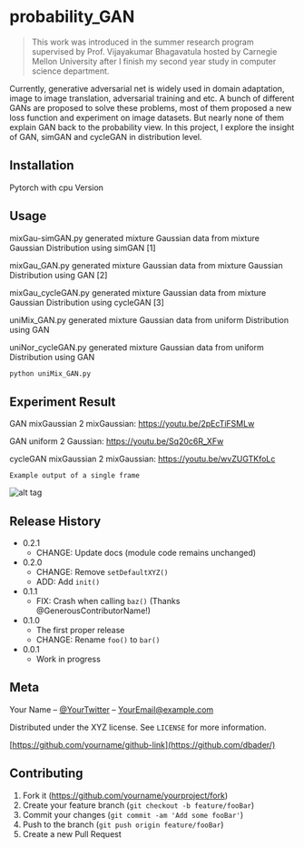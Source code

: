 # probability_GAN
> This work was introduced in the summer research program supervised by Prof. Vijayakumar Bhagavatula hosted by Carnegie Mellon University after I finish my second year study in computer science department.

Currently, generative adversarial net is widely used in domain adaptation, image to image translation, adversarial training and etc. A bunch of different GANs are proposed to solve these problems, most of them proposed a new loss function and experiment on image datasets. But nearly none of them explain GAN back to the probability view. In this project, I explore the insight of GAN, simGAN and cycleGAN in distribution level.

## Installation

Pytorch with cpu Version

## Usage

mixGau-simGAN.py    generated mixture Gaussian data from mixture Gaussian Distribution using simGAN [1]

mixGau_GAN.py    generated mixture Gaussian data from mixture Gaussian Distribution using GAN [2]

mixGau_cycleGAN.py    generated mixture Gaussian data from mixture Gaussian Distribution using cycleGAN [3]

uniMix_GAN.py     generated mixture Gaussian data from uniform Distribution using GAN

uniNor_cycleGAN.py     generated mixture Gaussian data from uniform Distribution using GAN

```sh
python uniMix_GAN.py

```

## Experiment Result

GAN mixGaussian 2 mixGaussian: https://youtu.be/2pEcTiFSMLw

GAN uniform 2 Gaussian: https://youtu.be/Sq20c6R_XFw

cycleGAN mixGaussian 2 mixGaussian: https://youtu.be/wvZUGTKfoLc

`Example output of a single frame`

![alt tag](https://raw.githubusercontent.com/MaureenZOU/probability_GAN/master/GAN.png)


## Release History

* 0.2.1
    * CHANGE: Update docs (module code remains unchanged)
* 0.2.0
    * CHANGE: Remove `setDefaultXYZ()`
    * ADD: Add `init()`
* 0.1.1
    * FIX: Crash when calling `baz()` (Thanks @GenerousContributorName!)
* 0.1.0
    * The first proper release
    * CHANGE: Rename `foo()` to `bar()`
* 0.0.1
    * Work in progress

## Meta

Your Name – [@YourTwitter](https://twitter.com/dbader_org) – YourEmail@example.com

Distributed under the XYZ license. See ``LICENSE`` for more information.

[https://github.com/yourname/github-link](https://github.com/dbader/)

## Contributing

1. Fork it (<https://github.com/yourname/yourproject/fork>)
2. Create your feature branch (`git checkout -b feature/fooBar`)
3. Commit your changes (`git commit -am 'Add some fooBar'`)
4. Push to the branch (`git push origin feature/fooBar`)
5. Create a new Pull Request

<!-- Markdown link & img dfn's -->
[npm-image]: https://img.shields.io/npm/v/datadog-metrics.svg?style=flat-square
[npm-url]: https://npmjs.org/package/datadog-metrics
[npm-downloads]: https://img.shields.io/npm/dm/datadog-metrics.svg?style=flat-square
[travis-image]: https://img.shields.io/travis/dbader/node-datadog-metrics/master.svg?style=flat-square
[travis-url]: https://travis-ci.org/dbader/node-datadog-metrics
[wiki]: https://github.com/yourname/yourproject/wiki
